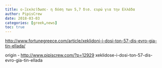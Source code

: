 ```yaml
---
title: o-Ξεκλείδωσε- η δόση των 5,7 δισ. ευρώ για την Ελλάδα
author: PipisCrew
date: 2018-03-03
categories: [greek,news]
toc: true
---
```


http://www.fortunegreece.com/article/xeklidoni-i-dosi-ton-57-dis-evro-gia-tin-ellada/

origin - http://www.pipiscrew.com/?p=12929 xeklidose-i-dosi-ton-57-dis-evro-gia-tin-ellada